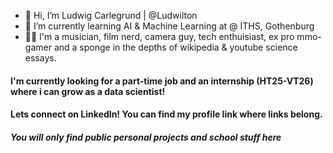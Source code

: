- 👋 Hi, I’m Ludwig Carlegrund | @Ludwilton 
- 🌱 I’m currently learning AI & Machine Learning at @ ITHS, Gothenburg
- 👨‍💻 I'm a musician, film nerd, camera guy, tech enthuisiast, ex pro mmo-gamer and a sponge in the depths of wikipedia & youtube science essays.


#### I'm currently looking for a part-time job and an internship (HT25-VT26) where i can grow as a data scientist!
#### Lets connect on LinkedIn! You can find my profile link where links belong.

##### _You will only find_ **_public_** _personal projects and school stuff here_
<!---
Ludwilton/Ludwilton is a ✨ special ✨ repository because its `README.md` (this file) appears on your GitHub profile.
You can click the Preview link to take a look at your changes.
--->
